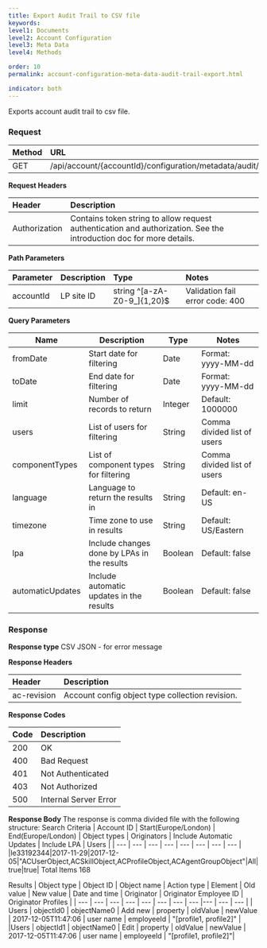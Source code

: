 ```yaml
---
title: Export Audit Trail to CSV file
keywords:
level1: Documents
level2: Account Configuration
level3: Meta Data
level4: Methods

order: 10
permalink: account-configuration-meta-data-audit-trail-export.html

indicator: both
---
```


Exports account audit trail to csv file.

### Request

| Method | URL |
| :-------- | :------ |
| GET | /api/account/{accountId}/configuration/metadata/audit/export |

**Request Headers**

| Header | Description |
| :------- | :-------------- |
 |Authorization | Contains token string to allow request authentication and authorization. See the introduction doc for more details. |



**Path Parameters**

 |Parameter|  Description|  Type|  Notes| 
 |:----------|  :--------------|  :--------------|  :---| 
 |accountId|  LP site ID|  string ^[a-zA-Z0-9_]{1,20}$|  Validation fail error code: 400 |

**Query Parameters**

| Name            | Description                                                                  | Type    | Notes                                          |
|-----------------|------------------------------------------------------------------------------|---------|------------------------------------------------|
|fromDate|Start date for filtering|Date|Format: yyyy-MM-dd|
|toDate|End date for filtering|Date|Format: yyyy-MM-dd|
|limit|Number of records to return|Integer| Default: 1000000|
|users|List of users for filtering|String|Comma divided list of users|
|componentTypes|List of component types for filtering|String|Comma divided list of users|
|language|Language to return the results in|String|Default: en-US|
|timezone|Time zone to use in results|String|Default: US/Eastern|
|lpa|Include changes done by LPAs in the results|Boolean|Default: false|
|automaticUpdates|Include automatic updates in the results|Boolean|Default: false|

### Response

**Response type**
CSV
JSON - for error message

**Response Headers**

| Header|  Description |
 |:-------  | :----- | 
 |ac-revision | Account config object type collection revision. | 

**Response Codes**

| Code | Description |
| :----- | :------------ |
| 200 | OK |
| 400 | Bad Request |
| 401 | Not Authenticated |
| 403 | Not Authorized |
| 500 | Internal Server Error |

**Response Body**
The response is comma divided file with the following structure:
Search Criteria
| Account ID | Start(Europe/London) | End(Europe/London) | Object types | Originators | Include Automatic Updates | Include LPA | Users |
| --- | --- | --- | --- | --- | --- | --- | --- |
|le33192344|2017-11-29|2017-12-05|"ACUserObject,ACSkillObject,ACProfileObject,ACAgentGroupObject"|All|true|true|
Total Items
168

Results
| Object type | Object ID | Object name | Action type | Element | Old value | New value | Date and time | Originator | Originator Employee ID | Originator Profiles |
| --- | --- | --- | --- | --- | --- | --- | --- |--- | --- | --- |
| Users | objectId0 | objectName0 | Add new | property | oldValue | newValue | 2017-12-05T11:47:06 | user name | employeeId | "[profile1, profile2]" |
|Users | objectId1 | objectName0 | Edit | property | oldValue | newValue | 2017-12-05T11:47:06 | user name | employeeId | "[profile1, profile2]"|


